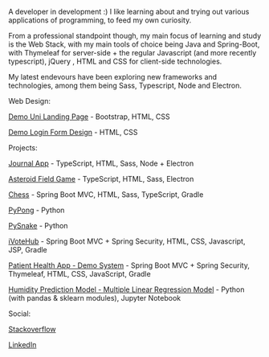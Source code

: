 A developer in development :) I like learning about and trying out various applications of programming, to feed my own curiosity.

From a professional standpoint though, my main focus of learning and study is the Web Stack, with my main tools of choice being Java and Spring-Boot, with Thymeleaf for server-side + the regular Javascript (and more recently typescript), jQuery , HTML and CSS for client-side technologies.

My latest endevours have been exploring new frameworks and technologies, among them being Sass, Typescript, Node and Electron.

Web Design:

[Demo Uni Landing Page](https://zaederx.github.io/UniLandingPage/) - Bootstrap, HTML, CSS

[Demo Login Form Design](https://zaederx.github.io/LoginForm/) - HTML, CSS


Projects:

[Journal App](https://github.com/Zaederx/JournalApp) - TypeScript, HTML, Sass, Node + Electron

[Asteroid Field Game](https://github.com/Zaederx/asteroid_field) - TypeScript, HTML, Sass, Electron

[Chess](https://github.com/Zaederx/Chess) - Spring Boot MVC, HTML, Sass, TypeScript, Gradle

[PyPong](https://github.com/Zaederx/PyPong) - Python

[PySnake](https://github.com/Zaederx/PySnake) - Python

[iVoteHub](https://github.com/Zaederx/iVoteHub) - Spring Boot MVC + Spring Security, HTML, CSS, Javascript, JSP, Gradle

[Patient Health App - Demo System](https://github.com/Zaederx/PatientHealthApp-v1.1) - Spring Boot MVC + Spring Security, Thymeleaf, HTML, CSS, JavaScript, Gradle

[Humidity Prediction Model - Multiple Linear Regression Model](https://github.com/Zaederx/weatherPredictionModel) - Python (with pandas & sklearn modules), Jupyter Notebook

Social:

[Stackoverflow](https://stackoverflow.com/users/story/9795420)

[LinkedIn](www.linkedin.com/in/z-ishmael)
